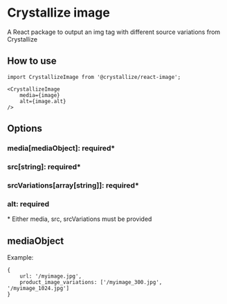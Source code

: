 # Crystallize image

A React package to output an img tag with different source variations from Crystallize

## How to use

```
import CrystallizeImage from '@crystallize/react-image';
```

```
<CrystallizeImage
    media={image}
    alt={image.alt}
/>
```

## Options

### media[mediaObject]: required\*

### src[string]: required\*

### srcVariations[array[string]]: required\*

### alt: required

\* Either media, src, srcVariations must be provided

## mediaObject

Example:

```
{
    url: '/myimage.jpg',
    product_image_variations: ['/myimage_300.jpg', '/myimage_1024.jpg']
}
```
